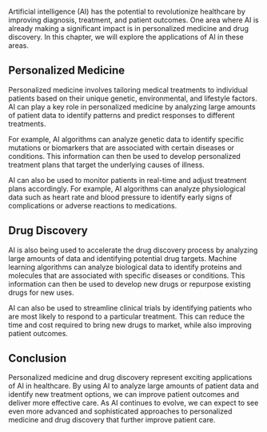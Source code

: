 
Artificial intelligence (AI) has the potential to revolutionize healthcare by improving diagnosis, treatment, and patient outcomes. One area where AI is already making a significant impact is in personalized medicine and drug discovery. In this chapter, we will explore the applications of AI in these areas.

Personalized Medicine
---------------------

Personalized medicine involves tailoring medical treatments to individual patients based on their unique genetic, environmental, and lifestyle factors. AI can play a key role in personalized medicine by analyzing large amounts of patient data to identify patterns and predict responses to different treatments.

For example, AI algorithms can analyze genetic data to identify specific mutations or biomarkers that are associated with certain diseases or conditions. This information can then be used to develop personalized treatment plans that target the underlying causes of illness.

AI can also be used to monitor patients in real-time and adjust treatment plans accordingly. For example, AI algorithms can analyze physiological data such as heart rate and blood pressure to identify early signs of complications or adverse reactions to medications.

Drug Discovery
--------------

AI is also being used to accelerate the drug discovery process by analyzing large amounts of data and identifying potential drug targets. Machine learning algorithms can analyze biological data to identify proteins and molecules that are associated with specific diseases or conditions. This information can then be used to develop new drugs or repurpose existing drugs for new uses.

AI can also be used to streamline clinical trials by identifying patients who are most likely to respond to a particular treatment. This can reduce the time and cost required to bring new drugs to market, while also improving patient outcomes.

Conclusion
----------

Personalized medicine and drug discovery represent exciting applications of AI in healthcare. By using AI to analyze large amounts of patient data and identify new treatment options, we can improve patient outcomes and deliver more effective care. As AI continues to evolve, we can expect to see even more advanced and sophisticated approaches to personalized medicine and drug discovery that further improve patient care.
